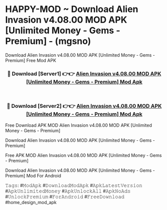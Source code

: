 # HAPPY-MOD ~ Download Alien Invasion v4.08.00 MOD APK [Unlimited Money - Gems - Premium] - (mgsno)
Download Alien Invasion v4.08.00 MOD APK [Unlimited Money - Gems - Premium] Free Mod APK

<div align="center">
<h3>🔴 Download [Server1] 👉👉 <a href="https://apk-comot.site?title=Alien_Invasion_v4.08.00_MOD_APK_[Unlimited_Money_-_Gems_-_Premium]">Alien Invasion v4.08.00 MOD APK [Unlimited Money - Gems - Premium] Mod Apk</a></h3><br>

<h3>🔴 Download [Server2] 👉👉 <a href="https://apk-comot.site?title=Alien_Invasion_v4.08.00_MOD_APK_[Unlimited_Money_-_Gems_-_Premium]">Alien Invasion v4.08.00 MOD APK [Unlimited Money - Gems - Premium] Mod Apk</a></h3>
</div>


Free Download APK MOD Alien Invasion v4.08.00 MOD APK [Unlimited Money - Gems - Premium]

Download Alien Invasion v4.08.00 MOD APK [Unlimited Money - Gems - Premium] 

Free APK MOD Alien Invasion v4.08.00 MOD APK [Unlimited Money - Gems - Premium] 

Download Alien Invasion v4.08.00 MOD APK [Unlimited Money - Gems - Premium] Mod For Android

𝚃𝚊𝚐𝚜: #𝙼𝚘𝚍𝙰𝚙𝚔 #𝙳𝚘𝚠𝚗𝚕𝚘𝚊𝚍𝙼𝚘𝚍𝙰𝚙𝚔 #𝙰𝚙𝚔𝙻𝚊𝚝𝚎𝚜𝚝𝚅𝚎𝚛𝚜𝚒𝚘𝚗 #𝙰𝚙𝚔𝚄𝚗𝚕𝚒𝚖𝚒𝚝𝚎𝚍𝙼𝚘𝚗𝚎𝚢 #𝙰𝚙𝚔𝚄𝚗𝚕𝚘𝚌𝚔𝙰𝚕𝚕 #𝙰𝚙𝚔𝙽𝚘𝙰𝚍𝚜 #𝚄𝚗𝚕𝚘𝚌𝚔𝙿𝚛𝚎𝚖𝚒𝚞𝚖 #𝙵𝚘𝚛𝙰𝚗𝚍𝚛𝚘𝚒𝚍 #𝙵𝚛𝚎𝚎𝙳𝚘𝚠𝚗𝚕𝚘𝚊𝚍 #home_design_mod_apk